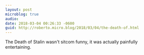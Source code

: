```yaml
---
layout: post
microblog: true
audio: 
date: 2018-03-04 00:26:33 -0600
guid: http://roberto.micro.blog/2018/03/04/the-death-of.html
---
```

The Death of Stalin wasn't sitcom funny, it was actually painfully entertaining. 

